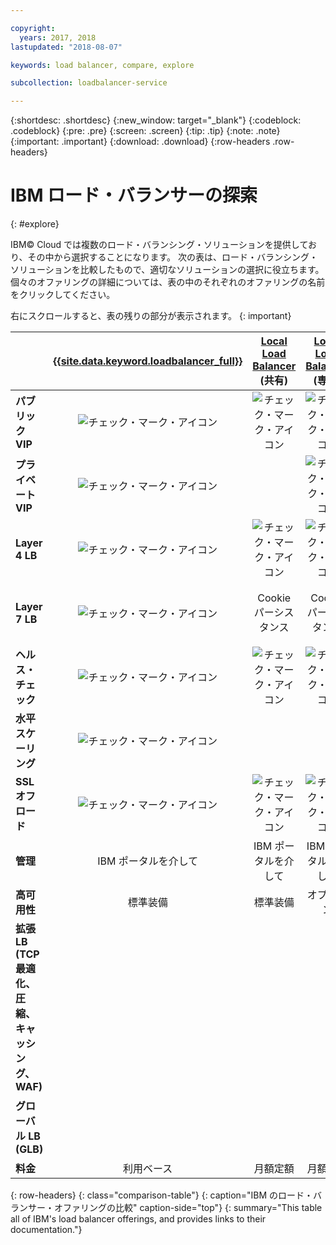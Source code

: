 ```yaml
---

copyright:
  years: 2017, 2018
lastupdated: "2018-08-07"

keywords: load balancer, compare, explore

subcollection: loadbalancer-service

---
```


{:shortdesc: .shortdesc}
{:new_window: target="_blank"}
{:codeblock: .codeblock}
{:pre: .pre}
{:screen: .screen}
{:tip: .tip}
{:note: .note}
{:important: .important}
{:download: .download}
{:row-headers .row-headers}

# IBM ロード・バランサーの探索
{: #explore}

IBM© Cloud では複数のロード・バランシング・ソリューションを提供しており、その中から選択することになります。 次の表は、ロード・バランシング・ソリューションを比較したもので、適切なソリューションの選択に役立ちます。 個々のオファリングの詳細については、表の中のそれぞれのオファリングの名前をクリックしてください。

右にスクロールすると、表の残りの部分が表示されます。
{: important}


|        | [{{site.data.keyword.loadbalancer_full}}](/docs/infrastructure/loadbalancer-service?topic=loadbalancer-service-getting-started)| [Local Load Balancer](/docs/infrastructure/local-load-balancer?topic=local-load-balancer-getting-started) (共有)| [Local Load Balancer](/docs/infrastructure/local-load-balancer?topic=local-load-balancer-getting-started) (専用)| [Citrix NetScaler](/docs/infrastructure/citrix-netscaler-vpx?topic=citrix-netscaler-vpx-getting-started) VPX/MPX (標準)| [Citrix NetScaler](/docs/infrastructure/citrix-netscaler-vpx?topic=citrix-netscaler-vpx-getting-started) VPX/MPX (プラチナ) |
|------- | :------: | :------: | :------: | :------: | :------: |
|**パブリック VIP**|![チェック・マーク・アイコン](../../icons/checkmark-icon.svg)|![チェック・マーク・アイコン](../../icons/checkmark-icon.svg)|![チェック・マーク・アイコン](../../icons/checkmark-icon.svg)|![チェック・マーク・アイコン](../../icons/checkmark-icon.svg)|![チェック・マーク・アイコン](../../icons/checkmark-icon.svg) |
|**プライベート VIP**|![チェック・マーク・アイコン](../../icons/checkmark-icon.svg)||![チェック・マーク・アイコン](../../icons/checkmark-icon.svg)|![チェック・マーク・アイコン](../../icons/checkmark-icon.svg)|![チェック・マーク・アイコン](../../icons/checkmark-icon.svg) |
|**Layer 4 LB**|![チェック・マーク・アイコン](../../icons/checkmark-icon.svg)|![チェック・マーク・アイコン](../../icons/checkmark-icon.svg)|![チェック・マーク・アイコン](../../icons/checkmark-icon.svg)|![チェック・マーク・アイコン](../../icons/checkmark-icon.svg)|![チェック・マーク・アイコン](../../icons/checkmark-icon.svg) |
|**Layer 7 LB**|![チェック・マーク・アイコン](../../icons/checkmark-icon.svg)|Cookie パーシスタンス|Cookie パーシスタンス|![チェック・マーク・アイコン](../../icons/checkmark-icon.svg)|![チェック・マーク・アイコン](../../icons/checkmark-icon.svg) |
|**ヘルス・チェック**|![チェック・マーク・アイコン](../../icons/checkmark-icon.svg)|![チェック・マーク・アイコン](../../icons/checkmark-icon.svg)|![チェック・マーク・アイコン](../../icons/checkmark-icon.svg)|![チェック・マーク・アイコン](../../icons/checkmark-icon.svg)|![チェック・マーク・アイコン](../../icons/checkmark-icon.svg) |
|**水平スケーリング**|![チェック・マーク・アイコン](../../icons/checkmark-icon.svg)|||| |
|**SSL オフロード**|![チェック・マーク・アイコン](../../icons/checkmark-icon.svg)|![チェック・マーク・アイコン](../../icons/checkmark-icon.svg)|![チェック・マーク・アイコン](../../icons/checkmark-icon.svg)|![チェック・マーク・アイコン](../../icons/checkmark-icon.svg)|![チェック・マーク・アイコン](../../icons/checkmark-icon.svg) |
|**管理**|IBM ポータルを介して|IBM ポータルを介して|IBM ポータルを介して|自己管理 (ベンダー GUI)|自己管理 (ベンダー GUI) |
|**高可用性**|標準装備|標準装備|オプション|オプション|オプション |
|**拡張 LB (TCP 最適化、圧縮、キャッシング、WAF)**||||制限付き|![チェック・マーク・アイコン](../../icons/checkmark-icon.svg)|
|**グローバル LB (GLB)**|||||![チェック・マーク・アイコン](../../icons/checkmark-icon.svg) |
|**料金**|利用ベース|月額定額|月額定額|月額定額|月額定額 |
{: row-headers}
{: class="comparison-table"}
{: caption="IBM のロード・バランサー・オファリングの比較" caption-side="top"}
{: summary="This table all of IBM's load balancer offerings, and provides links to their documentation."}
